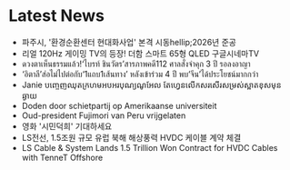 # Latest News
-  파주시, '환경순환센터 현대화사업' 본격 시동hellip;2026년 준공
-  리얼 120Hz 게이밍 TV의 등장! 더함 스마트 65형 QLED 구글시네마TV
-  ดวงตาเห็นธรรมแล้ว!‘ไบรท์ ชินวัตร’สารภาพคดี112 ศาลสั่งจำคุก 3 ปี รอลงอาญา
-  ‘อิตาลี’ส่อไม่ไปต่อกับ‘1แถบ1เส้นทาง’ หลังเข้าร่วม 4 ปี พบ‘จีน’ได้ประโยชน์มากกว่า
-  Janie បញ្ចេញឈុត​ក្រហម​អបអរ​បុណ្យ​ណូអែល តែហ្វេនលើកសរសើរសម្រស់ស្អាតខុសមុនឆ្ងាយ
-  Doden door schietpartij op Amerikaanse universiteit
-  Oud-president Fujimori van Peru vrijgelaten
-  영화 '시민덕희' 기대하세요
-  LS전선, 1.5조원 규모 유럽 북해 해상풍력 HVDC 케이블 계약 체결
-  LS Cable & System Lands 1.5 Trillion Won Contract for HVDC Cables with TenneT Offshore
